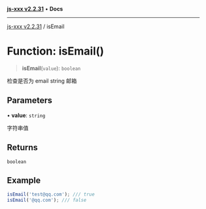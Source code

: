 [**js-xxx v2.2.31**](../README.md) • **Docs**

***

[js-xxx v2.2.31](../README.md) / isEmail

# Function: isEmail()

> **isEmail**(`value`): `boolean`

检查是否为 email string 邮箱

## Parameters

• **value**: `string`

字符串值

## Returns

`boolean`

## Example

```ts
isEmail('test@qq.com'); /// true
isEmail('@qq.com'); /// false
```
